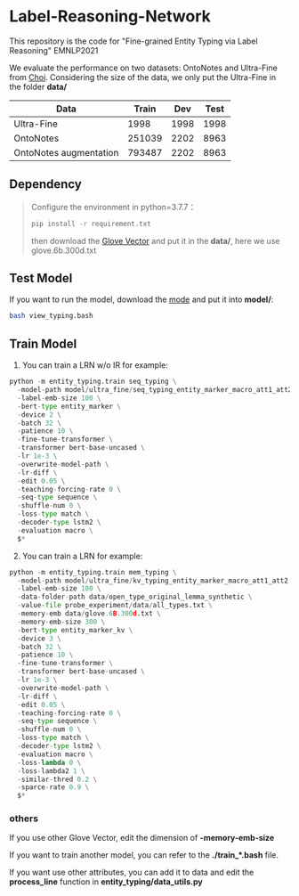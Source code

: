 # Label-Reasoning-Network

This repository is the code for "Fine-grained Entity Typing via Label Reasoning" EMNLP2021

We evaluate the performance on two datasets: OntoNotes and Ultra-Fine from [Choi](https://github.com/uwnlp/open_type). Considering the size of the data, we only put the Ultra-Fine in the folder **data/**

| Data                   | Train  | Dev  | Test |
| ---------------------- | ------ | ---- | ---- |
| Ultra-Fine             | 1998   | 1998 | 1998 |
| OntoNotes              | 251039 | 2202 | 8963 |
| OntoNotes augmentation | 793487 | 2202 | 8963 |

## Dependency
> Configure the environment in python=3.7.7：
> ``` bash
> pip install -r requirement.txt
> ```
> then download the [Glove Vector](https://github.com/stanfordnlp/GloVe) and put it in the **data/**, here we use glove.6b.300d.txt

## Test Model
If you want to run the model, download the [mode](https://drive.google.com/drive/folders/1in0OANpIBq6BJC-HNNRVSDlcN1J1oTuq?usp=sharing) and put it into **model/**:

``` bash
bash view_typing.bash
```

## Train Model
1. You can train a LRN w/o IR for example:
``` python
python -m entity_typing.train seq_typing \
  -model-path model/ultra_fine/seq_typing_entity_marker_macro_att1_att2 \
  -label-emb-size 100 \
  -bert-type entity_marker \
  -device 2 \
  -batch 32 \
  -patience 10 \
  -fine-tune-transformer \
  -transformer bert-base-uncased \
  -lr 1e-3 \
  -overwrite-model-path \
  -lr-diff \
  -edit 0.05 \
  -teaching-forcing-rate 0 \
  -seq-type sequence \
  -shuffle-num 0 \
  -loss-type match \
  -decoder-type lstm2 \
  -evaluation macro \
  $*
```

2. You can train a LRN for example:
``` python
python -m entity_typing.train mem_typing \
  -model-path model/ultra_fine/kv_typing_entity_marker_macro_att1_att2 \
  -label-emb-size 100 \
  -data-folder-path data/open_type_original_lemma_synthetic \
  -value-file probe_experiment/data/all_types.txt \
  -memory-emb data/glove.6B.300d.txt \
  -memory-emb-size 300 \
  -bert-type entity_marker_kv \
  -device 3 \
  -batch 32 \
  -patience 10 \
  -fine-tune-transformer \
  -transformer bert-base-uncased \
  -lr 1e-3 \
  -overwrite-model-path \
  -lr-diff \
  -edit 0.05 \
  -teaching-forcing-rate 0 \
  -seq-type sequence \
  -shuffle-num 0 \
  -loss-type match \
  -decoder-type lstm2 \
  -evaluation macro \
  -loss-lambda 0 \
  -loss-lambda2 1 \
  -similar-thred 0.2 \
  -sparce-rate 0.9 \
  $*
```
### others
If you use other Glove Vector, edit the dimension of **-memory-emb-size**

If you want to train another model, you can refer to the **./train_\*.bash** file.

If you want use other attributes, you can add it to data and edit the **process_line** function in **entity_typing/data_utils.py**
